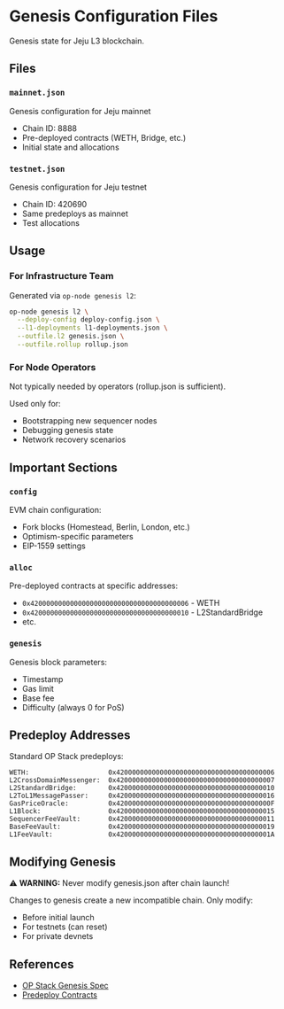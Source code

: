 # Genesis Configuration Files

Genesis state for Jeju L3 blockchain.

## Files

### `mainnet.json`
Genesis configuration for Jeju mainnet
- Chain ID: 8888
- Pre-deployed contracts (WETH, Bridge, etc.)
- Initial state and allocations

### `testnet.json` 
Genesis configuration for Jeju testnet
- Chain ID: 420690
- Same predeploys as mainnet
- Test allocations

## Usage

### For Infrastructure Team

Generated via `op-node genesis l2`:
```bash
op-node genesis l2 \
  --deploy-config deploy-config.json \
  --l1-deployments l1-deployments.json \
  --outfile.l2 genesis.json \
  --outfile.rollup rollup.json
```

### For Node Operators

Not typically needed by operators (rollup.json is sufficient).

Used only for:
- Bootstrapping new sequencer nodes
- Debugging genesis state
- Network recovery scenarios

## Important Sections

### `config`
EVM chain configuration:
- Fork blocks (Homestead, Berlin, London, etc.)
- Optimism-specific parameters
- EIP-1559 settings

### `alloc`
Pre-deployed contracts at specific addresses:
- `0x4200000000000000000000000000000000000006` - WETH
- `0x4200000000000000000000000000000000000010` - L2StandardBridge
- etc.

### `genesis`
Genesis block parameters:
- Timestamp
- Gas limit
- Base fee
- Difficulty (always 0 for PoS)

## Predeploy Addresses

Standard OP Stack predeploys:

```
WETH:                    0x4200000000000000000000000000000000000006
L2CrossDomainMessenger:  0x4200000000000000000000000000000000000007
L2StandardBridge:        0x4200000000000000000000000000000000000010
L2ToL1MessagePasser:     0x4200000000000000000000000000000000000016
GasPriceOracle:          0x420000000000000000000000000000000000000F
L1Block:                 0x4200000000000000000000000000000000000015
SequencerFeeVault:       0x4200000000000000000000000000000000000011
BaseFeeVault:            0x4200000000000000000000000000000000000019
L1FeeVault:              0x420000000000000000000000000000000000001A
```

## Modifying Genesis

⚠️  **WARNING:** Never modify genesis.json after chain launch!

Changes to genesis create a new incompatible chain. Only modify:
- Before initial launch
- For testnets (can reset)
- For private devnets

## References

- [OP Stack Genesis Spec](https://github.com/ethereum-optimism/optimism/blob/develop/specs/glossary.md#l2-genesis-block)
- [Predeploy Contracts](https://github.com/ethereum-optimism/optimism/blob/develop/specs/predeploys.md)

